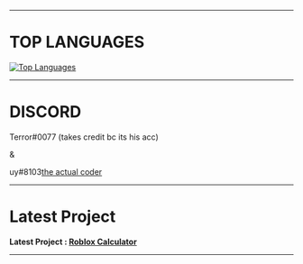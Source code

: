 ----------
# TOP LANGUAGES
[![Top Languages](https://github-readme-stats.vercel.app/api/top-langs/?username=swattinghouses)](https://discord.gg/bQHEQshT)

----------
# DISCORD
Terror#0077 (takes credit bc its his acc)

&

uy#8103[the actual coder](https://github.com/4gh9)

----------
# Latest Project
**Latest Project : [Roblox Calculator](https://github.com/swattinghouses/Roblox-calculator)**

 
 ---------- 
